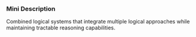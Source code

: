 ### Mini Description

Combined logical systems that integrate multiple logical approaches while maintaining tractable reasoning capabilities.
